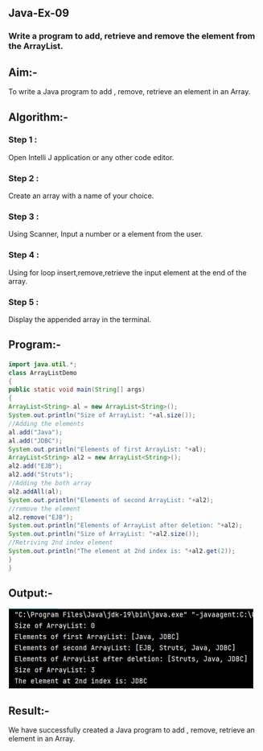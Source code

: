 ## Java-Ex-09
### Write a program to add, retrieve and remove the element from the ArrayList.
## Aim:-
To write a Java program to add , remove, retrieve an element in an Array.

## Algorithm:-
### Step 1 : 
Open Intelli J application or any other code editor.

### Step 2 : 
Create an array with a name of your choice.

### Step 3 : 
Using Scanner, Input a number or a element from the user.

### Step 4 : 
Using for loop insert,remove,retrieve the input element at the end of the array.

### Step 5 : 
Display the appended array in the terminal.

## Program:-
```java
import java.util.*;
class ArrayListDemo
{
public static void main(String[] args)
{
ArrayList<String> al = new ArrayList<String>();
System.out.println("Size of ArrayList: "+al.size());
//Adding the elements
al.add("Java");
al.add("JDBC");
System.out.println("Elements of first ArrayList: "+al);
ArrayList<String> al2 = new ArrayList<String>();
al2.add("EJB");
al2.add("Struts");
//Adding the both array
al2.addAll(al);
System.out.println("Elements of second ArrayList: "+al2);
//remove the element
al2.remove("EJB");
System.out.println("Elements of ArrayList after deletion: "+al2);
System.out.println("Size of ArrayList: "+al2.size());
//Retriving 2nd index element
System.out.println("The element at 2nd index is: "+al2.get(2));
}
}
```
## Output:-
![git](./op.png)

## Result:-
We have successfully created a Java program to add , remove, retrieve an element in an Array.